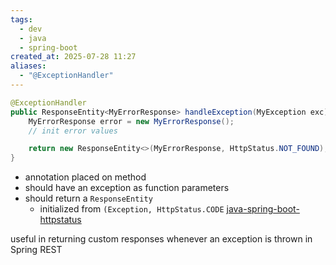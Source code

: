```yaml
---
tags:
  - dev
  - java
  - spring-boot
created_at: 2025-07-28 11:27
aliases:
  - "@ExceptionHandler"
---
```

```java
@ExceptionHandler
public ResponseEntity<MyErrorResponse> handleException(MyException exc) {
	MyErrorResponse error = new MyErrorResponse();
	// init error values

	return new ResponseEntity<>(MyErrorResponse, HttpStatus.NOT_FOUND);
}
```
- annotation placed on method
- should have an exception as function parameters
- should return a `ResponseEntity`
	- initialized from `(Exception, HttpStatus.CODE` [java-spring-boot-httpstatus](java-spring-boot-httpstatus.md)

useful in returning custom responses whenever an exception is thrown in Spring REST